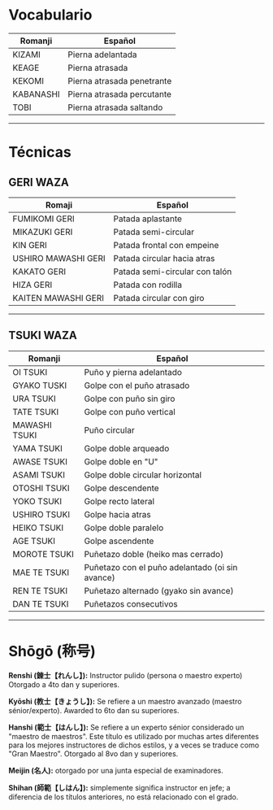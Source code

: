 # Vocabulario
Romanji   | Español
----------|-------------------------------
KIZAMI 	  |	Pierna adelantada
KEAGE	  |	Pierna atrasada
KEKOMI	  |	Pierna atrasada penetrante
KABANASHI | Pierna atrasada percutante
TOBI	  |	Pierna atrasada saltando

---

# Técnicas
## GERI WAZA
Romaji              | Español
--------------------|-----------------------
FUMIKOMI GERI 		| Patada aplastante
MIKAZUKI GERI		| Patada semi-circular
KIN GERI		    | Patada frontal con empeine
USHIRO MAWASHI GERI	| Patada circular hacia atras
KAKATO GERI		    | Patada semi-circular con talón
HIZA GERI		    | Patada con rodilla
KAITEN MAWASHI GERI	| Patada circular con giro

---

## TSUKI WAZA
Romanji        | Español
---------------|-------------------------------
OI TSUKI       | Puño y pierna adelantado
GYAKO TUSKI	   | Golpe con el puño atrasado
URA TSUKI      | Golpe con puño sin giro
TATE TSUKI	   | Golpe con puño vertical
MAWASHI TSUKI  | Puño circular
YAMA TSUKI     | Golpe doble arqueado
AWASE TSUKI	   | Golpe doble en "U"
ASAMI TSUKI	   | Golpe doble circular horizontal
OTOSHI TSUKI   | Golpe descendente
YOKO TSUKI	   | Golpe recto lateral
USHIRO TSUKI   | Golpe hacia atras
HEIKO TSUKI	   | Golpe doble paralelo
AGE TSUKI	   | Golpe ascendente
MOROTE TSUKI   | Puñetazo doble (heiko mas cerrado)
MAE TE TSUKI   | Puñetazo con el puño adelantado (oi sin avance)
REN TE TSUKI   | Puñetazo alternado	(gyako sin avance)
DAN TE TSUKI   | Puñetazos consecutivos

---

# Shōgō (称号) 
**Renshi (錬士【れんし】):** Instructor pulido (persona o maestro experto) Otorgado a 4to dan y superiores.  

**Kyōshi (教士【きょうし】):** Se refiere a un maestro avanzado (maestro sénior/experto). Awarded to 6to dan su superiores.  

**Hanshi (範士【はんし】):** Se refiere a un experto sénior considerado un "maestro de maestros". Este título es utilizado por muchas artes diferentes para los mejores instructores de dichos estilos, y a veces se traduce como "Gran Maestro". Otorgado al 8vo dan y superiores.  

**Meijin (名人):** otorgado por una junta especial de examinadores.  

**Shihan (師範【しはん】):** simplemente significa instructor en jefe; a diferencia de los títulos anteriores, no está relacionado con el grado.
